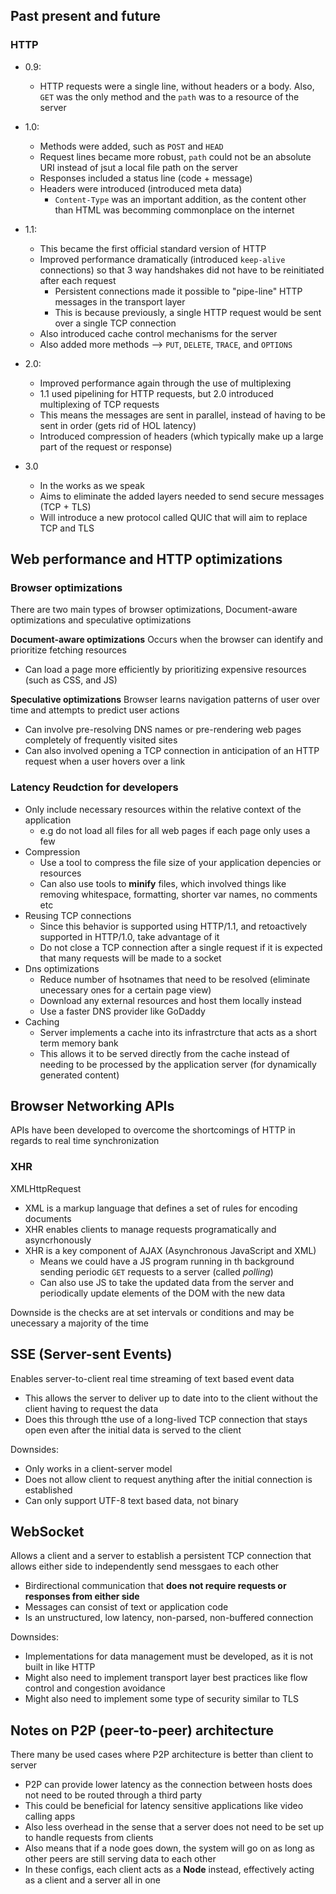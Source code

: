 ## Past present and future ##
### HTTP ###
- 0.9:
  - HTTP requests were a single line, without headers or a body. Also, `GET` was the only method and the `path` was to a resource of the server
- 1.0:
  - Methods were added, such as `POST` and `HEAD`
  - Request lines became more robust, `path` could not be an absolute URI instead of jsut a local file path on the server
  - Responses included a status line (code + message)
  - Headers were introduced (introduced meta data)
    - `Content-Type` was an important addition, as the content other than HTML was becomming commonplace on the internet

- 1.1:
  - This became the first official standard version of HTTP
  - Improved performance dramatically (introduced `keep-alive` connections) so that 3 way handshakes did not have to be reinitiated after each request
    - Persistent connections made it possible to "pipe-line" HTTP messages in the transport layer
    - This is because previously, a single HTTP request would be sent over a single TCP connection
  - Also introduced cache control mechanisms for the server
  - Also added more methods --> `PUT`, `DELETE`, `TRACE`, and `OPTIONS`
- 2.0:
  - Improved performance again through the use of multiplexing
  - 1.1 used pipelining for HTTP requests, but 2.0 introduced multiplexing of TCP requests
  - This means the messages are sent in parallel, instead of having to be sent in order (gets rid of HOL latency)
  - Introduced compression of headers (which typically make up a large part of the request or response)
- 3.0
  - In the works as we speak
  - Aims to eliminate the added layers needed to send secure messages (TCP + TLS)
  - Will introduce a new protocol called QUIC that will aim to replace TCP and TLS

## Web performance and HTTP optimizations ##
### Browser optimizations ###
There are two main types of browser optimizations, Document-aware optimizations and speculative optimizations

**Document-aware optimizations**
Occurs when the browser can identify and prioritize fetching resources
- Can load a page more efficiently by prioritizing expensive resources (such as CSS, and JS)

**Speculative optimizations**
Browser learns navigation patterns of user over time and attempts to predict user actions
- Can involve pre-resolving DNS names or pre-rendering web pages completely of frequently visited sites
- Can also involved opening a TCP connection in anticipation of an HTTP request when a user hovers over a link

### Latency Reudction for developers ###
- Only include necessary resources within the relative context of the application
  - e.g do not load all files for all web pages if each page only uses a few
- Compression
  - Use a tool to compress the file size of your application depencies or resources
  - Can also use tools to **minify** files, which involved things like removing whitespace, formatting, shorter var names, no comments etc
- Reusing TCP connections
  - Since this behavior is supported using HTTP/1.1, and retoactively supported in HTTP/1.0, take advantage of it
  - Do not close a TCP connection after a single request if it is expected that many requests will be made to a socket
- Dns optimizations
  - Reduce number of hsotnames that need to be resolved (eliminate unecessary ones for a certain page view)
  - Download any external resources and host them locally instead
  - Use a faster DNS provider like GoDaddy
 - Caching
   - Server implements a cache into its infrastrcture that acts as a short term memory bank
   - This allows it to be served directly from the cache instead of needing to be processed by the application server (for dynamically generated content)

## Browser Networking APIs ##
APIs have been developed to overcome the shortcomings of HTTP in regards to real time synchronization
### XHR ###
XMLHttpRequest
- XML is a markup language that defines a set of rules for encoding documents
- XHR enables clients to manage requests programatically and asyncrhonously
- XHR is a key component of AJAX (Asynchronous JavaScript and XML)
  - Means we could have a JS program running in th background sending periodic `GET` requests to a server (called _polling_)
  - Can also use JS to take the updated data from the server and periodically update elements of the DOM with the new data

Downside is the checks are at set intervals or conditions and may be unecessary a majority of the time

## SSE (Server-sent Events) ##
Enables server-to-client real time streaming of text based event data
- This allows the server to deliver up to date into to the client without the client having to request the data
- Does this through tthe use of a long-lived TCP connection that stays open even after the initial data is served to the client

Downsides:
- Only works in a client-server model
- Does not allow client to request anything after the initial connection is established
- Can only support UTF-8 text based data, not binary

## WebSocket ##
Allows a client and a server to establish a persistent TCP connection that allows either side to independently send messgaes to each other
- Birdirectional communication that **does not require requests or responses from either side**
- Messages can consist of text or application code
- Is an unstructured, low latency, non-parsed, non-buffered connection

Downsides:
- Implementations for data management must be developed, as it is not built in like HTTP
- Might also need to implement transport layer best practices like flow control and congestion avoidance
- Might also need to implement some type of security similar to TLS

## Notes on P2P (peer-to-peer) architecture ##
There many be used cases where P2P architecture is better than client to server
- P2P can provide lower latency as the connection between hosts does not need to be routed through a third party
- This could be beneficial for latency sensitive applications like video calling apps
- Also less overhead in the sense that a server does not need to be set up to handle requests from clients
- Also means that if a node goes down, the system will go on as long as other peers are still serving data to each other
- In these configs, each client acts as a **Node** instead, effectively acting as a client and a server all in one
